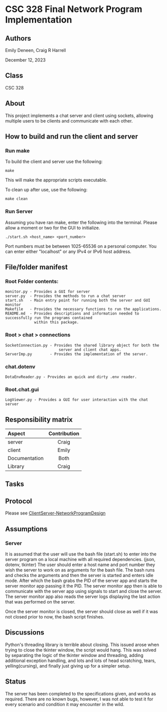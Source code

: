 # CSC 328 Final Network Program Implementation
## Authors
Emily Deneen, Craig R Harrell

December 12, 2023

## Class
CSC 328

## About
This project implements a chat server and client using sockets, allowing multiple users to be clients and communicate
with each other. 


## How to build and run the client and server

### Run make
To build the client and server use the following:
    
    make

This will make the appropriate scripts executable.

To clean up after use, use the following:

    make clean


### Run Server

Assuming you have ran make, enter the following into the terminal. 
Please allow a moment or two for the GUI to initialize.

    ./start.sh <host_name> <port_number>

Port numbers must be between 1025-65536 on a personal computer. You 
can enter either "localhost" or any IPv4 or IPv6 host address. 





## File/folder manifest 

### Root Folder contents:

    monitor.py - Provides a GUI for server
    server.py  - Provides the methods to run a chat server
    start.sh   - Main entry point for running both the server and GUI monitor
    Makefile   - Provides the necessary functions to run the applications.
    README.md  - Provides descriptions and information needed to successfully run the programs contained 
                 within this package.


### Root > chat > connections 

    SocketConnection.py - Provides the shared library object for both the 
                            server and client chat apps.
    ServerImp.py        - Provides the implementation of the server.
    
### chat.dotenv

    DotaEnvReader.py - Provides an quick and dirty .env reader.


### Root.chat.gui
    LogViewer.py - Provides a GUI for user interaction with the chat server

## Responsibility matrix 

| Aspect | Contribution | 
|:-------|:------------:|
| server | Craig        |       
| client | Emily    |   
 | Documentation| Both |
| Library| Craig | 

## Tasks

## Protocol

Please see [ClientServer-NetworkProgramDesign](CleintServer-NetworkProgramDisign.docx)

## Assumptions

### Server
It is assumed that the user will use the bash file (start.sh) to enter into the server program on a local machine with 
all required dependencies. (json, dotenv, tkinter)
The user should enter a host name and port number they wish the server to work on as arguments for the bash file. 
The bash runs and checks the arguments and then the server is started and enters idle mode. 
After which the bash grabs the PID of the server app and starts the server monitor app passing it the PID. 
The server monitor app then is able to communicate with the server app using signals to start and close the server.
The server monitor app also reads the server logs displaying the last action that was performed on the server.

Once the server monitor is closed, the server should close as well if it was not closed prior to now, the bash script
finishes. 

## Discussions

Python's threading library is terrible about closing. This issued arose when trying to close the tkinter window, the 
script would hang. This was solved by separating the logic of the tkinter window and threading, adding additional exception 
handling, and lots and lots of head scratching, tears, yelling(cursing), and finally just giving up for a simpler setup.

## Status

The server has been completed to the specifications given, and works as required. There are no known bugs, however,
I was not able to test it for every scenario and condition it may encounter in the wild.







